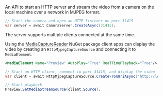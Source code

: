 An API to start an HTTP server and stream the video from a camera on the local machine over a network in MJPEG format. 

```c#
// Start the camera and open an HTTP listener on port 31415
var server = await CameraServer.CreateAsync(31415);
```

The server supports multiple clients connected at the same time.

Using the [MediaCaptureReader](http://www.nuget.org/packages/MMaitre.MediaCaptureReader/) NuGet package client apps can display the video by creating an `HttpMjpegCaptureSource` and connecting it to `MediaElement`.

```xml
<MediaElement Name="Preview" AutoPlay="True" RealTimePlayback="True"/>
```
```c#
// Start an HTTP client, connect to port 31415, and display the video
var client = await HttpMjpegCaptureSource.CreateFromUriAsync("http://localhost:31415/");

// Start playback
Preview.SetMediaStreamSource(client.Source);
```
